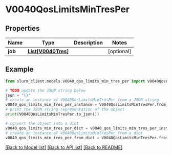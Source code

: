 # V0040QosLimitsMinTresPer


## Properties

Name | Type | Description | Notes
------------ | ------------- | ------------- | -------------
**job** | [**List[V0040Tres]**](V0040Tres.md) |  | [optional] 

## Example

```python
from slurm_client.models.v0040_qos_limits_min_tres_per import V0040QosLimitsMinTresPer

# TODO update the JSON string below
json = "{}"
# create an instance of V0040QosLimitsMinTresPer from a JSON string
v0040_qos_limits_min_tres_per_instance = V0040QosLimitsMinTresPer.from_json(json)
# print the JSON string representation of the object
print(V0040QosLimitsMinTresPer.to_json())

# convert the object into a dict
v0040_qos_limits_min_tres_per_dict = v0040_qos_limits_min_tres_per_instance.to_dict()
# create an instance of V0040QosLimitsMinTresPer from a dict
v0040_qos_limits_min_tres_per_from_dict = V0040QosLimitsMinTresPer.from_dict(v0040_qos_limits_min_tres_per_dict)
```
[[Back to Model list]](../README.md#documentation-for-models) [[Back to API list]](../README.md#documentation-for-api-endpoints) [[Back to README]](../README.md)



